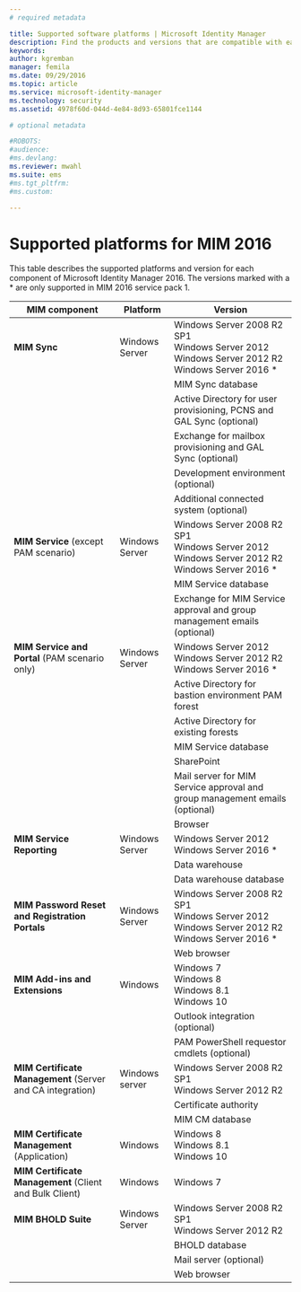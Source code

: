 ```yaml
---
# required metadata

title: Supported software platforms | Microsoft Identity Manager
description: Find the products and versions that are compatible with each of the MIM 2016 components
keywords:
author: kgremban
manager: femila
ms.date: 09/29/2016
ms.topic: article
ms.service: microsoft-identity-manager
ms.technology: security
ms.assetid: 4978f60d-044d-4e84-8d93-65801fce1144

# optional metadata

#ROBOTS:
#audience:
#ms.devlang:
ms.reviewer: mwahl
ms.suite: ems
#ms.tgt_pltfrm:
#ms.custom:

---
```


# Supported platforms for MIM 2016

This table describes the supported platforms and version for each component of Microsoft Identity Manager 2016. The versions marked with a * are only supported in MIM 2016 service pack 1.


| **MIM component** | **Platform** | **Version** |
|-------------------|--------------|-------------|
| **MIM Sync** | Windows Server | Windows Server 2008 R2 SP1<br/>Windows Server 2012<br/>Windows Server 2012 R2<br/>Windows Server 2016 * |
|| | MIM Sync database | SQL Server 2008 R2 SP3<br/>SQL Server 2012 SP2<br/>SQL Server 2014 SP1 <br/> SQL Server 2016 * |
|| | Active Directory for user provisioning, PCNS and GAL Sync (optional)|Windows Server 2008 R2 SP1<br/>Windows Server 2012<br/>Windows Server 2012 R2 <br/> Windows Server 2016 * |
|| | Exchange for mailbox provisioning and GAL Sync (optional)|Exchange Server 2007 SP3<br/>Exchange Server 2010 SP3<br/>Exchange Server 2013 SP1 |
|| | Development environment (optional) | Visual Studio 2012<br/>Visual Studio 2013 |
|| | Additional connected system (optional) | Active Directory Domain Services<br/>Active Directory<br/>Lightweight Directory Services<br/>SQL Server 2000 or later<br/>SharePoint Server 2013<br/> SharePoint Server 2016 * <br/> Other third party products |
| **MIM Service** (except PAM scenario) | Windows Server | Windows Server 2008 R2 SP1<br/>Windows Server 2012<br/>Windows Server 2012 R2 <br/> Windows Server 2016 * |
|| | MIM Service database | SQL Server 2008 R2 SP3<br/>SQL Server 2012 SP2<br/>SQL Server 2014 SP1 <br/> SQL Server 2016 * |
|| | Exchange for MIM Service approval and group management emails (optional) | Exchange Server 2007 SP3 (with installed Exchange management console)<br/>Exchange Server 2010 SP3<br/>Exchange Server 2013 SP1 <br/> Exchange Server 2016 * <br/> Exchange Online * |
| **MIM Service and Portal** (PAM scenario only)| Windows Server | Windows Server 2012<br/>Windows Server 2012 R2 <br/> Windows Server 2016 * |
|| | Active Directory for bastion environment PAM forest | Windows Server 2012 R2 <br/> Windows Server 2016 * |
|| | Active Directory for existing forests | Windows Server 2008 <br/> Windows Server 2008 R2 * <br/> Windows Server 2012 * <br/> Windows Server 2012 R2 * <br/> Windows Server 2016 * |
|| | MIM Service database | SQL Server 2008 R2 SP3<br/>SQL Server 2012 SP2<br/>SQL Server 2014 SP1 <br/> SQL Server 2016 * |
|| | SharePoint | SharePoint Foundation 2010<br/>SharePoint Foundation 2013 SP1 <br/> SharePoint 2016 * |
|| | Mail server for MIM Service approval and group management emails (optional) | Exchange Server 2007 SP3 (with installed Exchange management console)<br/>Exchange Server 2010 SP3<br/>Exchange Server 2013 SP1 <br/> Exchange Server 2016 * <br/> Exchange Online * |
|| | Browser | All major browsers |
| **MIM Service Reporting** | Windows Server | Windows Server 2012 <br/> Windows Server 2016 * |
|| | Data warehouse | System Center 2012 Service Manager SP1 |
|| | Data warehouse database | SQL Server 2008 R2 SP3<br/>SQL Server 2012 SP2 |
| **MIM Password Reset and Registration Portals** | Windows Server | Windows Server 2008 R2 SP1<br/>Windows Server 2012<br/>Windows Server 2012 R2 <br/> Windows Server 2016 * |
|| | Web browser | All major browsers |
| **MIM Add-ins and Extensions** | Windows | Windows 7<br/>Windows 8<br/>Windows 8.1<br/>Windows 10 |
|| | Outlook integration (optional) | Outlook 2007 SP2<br/>Outlook 2010<br/>Outlook 2013 <br/> Outlook 2016 (on Windows 10) * |
|| | PAM PowerShell requestor cmdlets (optional) | Windows 8.1<br/>Windows 10 |
| **MIM Certificate Management** (Server and CA integration) | Windows server | Windows Server 2008 R2 SP1<br/>Windows Server 2012 R2 |
|| | Certificate authority | Windows Server 2008 R2 SP1<br/>Windows Server 2012<br/>Windows Server 2012 R2 |
|| | MIM CM database | SQL Server 2008 R2 SP3<br/>SQL Server 2012 SP2<br/>SQL Server 2014 SP1 |
| **MIM Certificate Management** (Application) | Windows | Windows 8<br/>Windows 8.1<br/>Windows 10 |
| **MIM Certificate Management** (Client and Bulk Client) | Windows | Windows 7 |
| **MIM BHOLD Suite** | Windows Server | Windows Server 2008 R2 SP1<br/>Windows Server 2012 R2 |
|| | BHOLD database | SQL Server 2008 R2 SP3<br/>SQL Server 2012 SP2 <br/> SQL Server 2014 * |
|| | Mail server (optional) | Exchange Server 2007 SP3<br/>Exchange Server 2010 SP3<br/>Exchange Server 2013 SP1 |
|| | Web browser | Internet Explorer 7, 8, 9, 10 or 11 with Silverlight |
